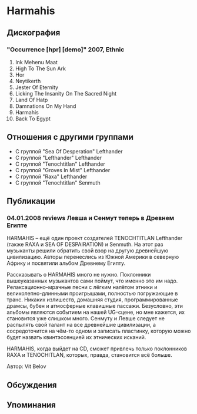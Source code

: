 # Harmahis



## Дискография

### "Occurrence [hpr] [demo]" 2007, Ethnic

01. Ink Mehenu Maat
02. High To The Sun Ark
03. Hor
04. Neytikerth
05. Jester Of Eternity
06. Licking The Insanity On The Sacred Night
07. Land Of Hatp
08. Damnations On My Hand
09. Harmahis
10. Back To Egypt


## Отношения с другими группами

* C группой "Sea Of Desperation" Lefthander
* C группой "Lefthander" Lefthander
* C группой "Tenochtitlan" Lefthander
* C группой "Groves In Mist" Lefthander
* C группой "Raxa" Lefthander
* C группой "Tenochtitlan" Senmuth

## Публикации

### 04.01.2008 reviews Левша и Сенмут теперь в Древнем Египте

<P>HARMAHIS – ещё один проект создателей TENOCHTITLAN Lefthander (также RAXA и SEA OF DESPAIRATION) и Senmuth. На этот раз музыканты решили обратить свой взор на другую древнейшую цивилизацию. Авторы перенеслись из Южной Америки в северную Африку и посвятили альбом Древнему Египту.</P>
<P>Рассказывать о HARMAHIS много не нужно. Поклонники вышеуказанных музыкантов сами поймут, что именно это им надо. Релаксационно-мрачные песни с лёгким налётом этники и великолепно-длинными проигрышами, полностью погружающие в транс. Никаких излишеств, домашняя студия, программированные драмсы, бубен и атмосферные клавишные пассажи. Безусловно, эти альбомы являются событием на нашей UG-сцене, но мне кажется, их становится уже слишком много. Сенмуту и Левше следует не распылять свой талант на все древнейшие цивилизации, а сосредоточится на чём-то одном и записать пластинку, которую можно будет назвать квинтэссенцией их этнических исканий.</P>
<P>HARMAHIS, когда выйдет на CD, сможет привлечь только поклонников RAXA и TENOCHITLAN, которых, правда, становится всё больше.</P>
Автор: Vit Belov


## Обсуждения


## Упоминания

